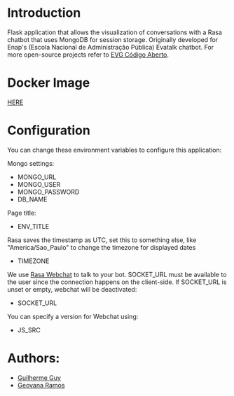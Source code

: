 # Introduction

Flask application that allows the visualization of conversations with a Rasa chatbot that uses MongoDB for session storage. Originally developed for Enap's (Escola Nacional de Administração Pública) Evatalk chatbot. For more open-source projects refer to [EVG Código Aberto](https://gitlab.evg.gov.br/codigo-aberto).

# Docker Image

[HERE](https://hub.docker.com/r/guilherme1guy/rasa_conversation_view)

# Configuration

You can change these environment variables to configure this application:

Mongo settings:
- MONGO_URL
- MONGO_USER
- MONGO_PASSWORD
- DB_NAME

Page title:
- ENV_TITLE 

Rasa saves the timestamp as UTC, set this to something else, like "America/Sao_Paulo" to change the timezone for displayed dates
- TIMEZONE

We use [Rasa Webchat](https://github.com/botfront/rasa-webchat) to talk to your bot. SOCKET_URL must be available to the user since the connection happens on the client-side. If SOCKET_URL is unset or empty, webchat will be deactivated:
- SOCKET_URL

You can specify a version for Webchat using:
- JS_SRC

# Authors:

- [Guilherme Guy](https://github.com/guilherme1guy) 
- [Geovana Ramos](https://github.com/GeovanaRamos)

